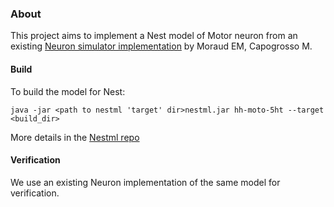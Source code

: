 ### About

This project aims to implement a Nest model of Motor neuron from an existing [Neuron simulator implementation](https://senselab.med.yale.edu/ModelDB/showmodel.cshtml?model=189786) by Moraud EM, Capogrosso M.

#### Build
To build the model for Nest:
```
java -jar <path to nestml 'target' dir>nestml.jar hh-moto-5ht --target <build_dir>
```

More details in the [Nestml repo](https://github.com/nest/nestml/#installing-and-running-nestml)

#### Verification

We use an existing Neuron implementation of the same model for verification.